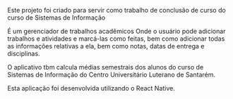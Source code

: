 Este projeto foi criado para servir como trabalho de conclusão de curso do curso de Sistemas de Informação

É um gerenciador de trabalhos acadêmicos
Onde o usuário pode adicionar trabalhos e atividades 
e marcá-las como feitas, bem como adicionar todas as informações relativas a ela, bem como notas, datas de entrega e disciplinas.

O aplicativo tbm calcula médias semestrais dos alunos do curso de Sistemas de Informação do Centro Universitário Luterano de Santarém.

Esta aplicação foi desenvolvida utilizando o React Native.

